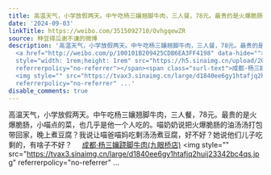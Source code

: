 ```yaml
---
title: 高温天气，小学放假两天。中午吃杨三孃翘脚牛肉，三人餐，78元。最贵的是火爆脆肠，小喵点的菜，也几乎是他一个人吃的。喵奶奶说把火爆脆肠的油汤汤打包带回家，...
date: '2024-09-03'
linkTitle: https://weibo.com/3515092710/OvhgqewZR
source: 种豆得瓜谢不谦的微博
description: '高温天气，小学放假两天。中午吃杨三孃翘脚牛肉，三人餐，78元。最贵的是火爆脆肠，小喵点的菜，也几乎是他一个人吃的。喵奶奶说把火爆脆肠的油汤汤打包带回家，晚上煮豆腐？我说让喵爸喵妈吃剩汤汤煮豆腐，好不好？她说他们儿子吃剩的，有啥子不好？
  <a href="http://weibo.com/p/100101B209425CDB6EA3FF4198" data-hide=""><span class="url-icon"><img
  style="width: 1rem;height: 1rem" src="https://h5.sinaimg.cn/upload/2015/09/25/3/timeline_card_small_location_default.png"
  referrerpolicy="no-referrer"></span><span class="surl-text">成都·杨三孃跷脚牛肉(九眼桥店)</span></a>
  <img style="" src="https://tvax3.sinaimg.cn/large/d1840ee6gy1htafjq2huij23342bc4qs.jpg"
  referrerpolicy="no-referrer" ...'
disable_comments: true
---
```

高温天气，小学放假两天。中午吃杨三孃翘脚牛肉，三人餐，78元。最贵的是火爆脆肠，小喵点的菜，也几乎是他一个人吃的。喵奶奶说把火爆脆肠的油汤汤打包带回家，晚上煮豆腐？我说让喵爸喵妈吃剩汤汤煮豆腐，好不好？她说他们儿子吃剩的，有啥子不好？ <a href="http://weibo.com/p/100101B209425CDB6EA3FF4198" data-hide=""><span class="url-icon"><img style="width: 1rem;height: 1rem" src="https://h5.sinaimg.cn/upload/2015/09/25/3/timeline_card_small_location_default.png" referrerpolicy="no-referrer"></span><span class="surl-text">成都·杨三孃跷脚牛肉(九眼桥店)</span></a> <img style="" src="https://tvax3.sinaimg.cn/large/d1840ee6gy1htafjq2huij23342bc4qs.jpg" referrerpolicy="no-referrer" ...